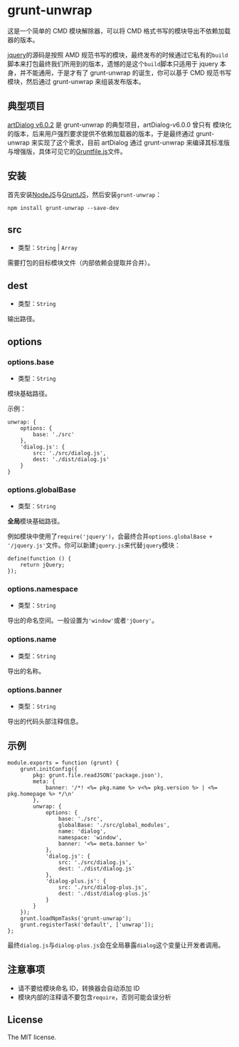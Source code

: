 # grunt-unwrap

这是一个简单的 CMD 模块解除器，可以将 CMD 格式书写的模块导出不依赖加载器的版本。

[jquery](https://github.com/jquery/jquery/)的源码是按照 AMD 规范书写的模块，最终发布的时候通过它私有的`build`脚本来打包最终我们所用到的版本，遗憾的是这个`build`脚本只适用于 jquery 本身，并不能通用，于是才有了 grunt-unwrap 的诞生，你可以基于 CMD 规范书写模块，然后通过 grunt-unwrap 来组装发布版本。

##	典型项目

[artDialog v6.0.2](https://github.com/aui/artDialog) 是 grunt-unwrap 的典型项目，artDialog-v6.0.0 曾只有 模块化的版本，后来用户强烈要求提供不依赖加载器的版本，于是最终通过 grunt-unwrap 来实现了这个需求，目前 artDialog 通过 grunt-unwrap 来编译其标准版与增强版，具体可见它的[Gruntfile.js](https://github.com/aui/artDialog/blob/master/Gruntfile.js)文件。

##	安装

首先安装[NodeJS](http://nodejs.org)与[GruntJS](http://gruntjs.com)，然后安装`grunt-unwrap`：

```shell
npm install grunt-unwrap --save-dev
```

##	src

*	类型：`String` | `Array`

需要打包的目标模块文件（内部依赖会提取并合并）。

##	dest

*	类型：`String`

输出路径。

##	options

###	options.base

*	类型：`String`

模块基础路径。

示例：

```
unwrap: {
    options: {
        base: './src'
    },
    'dialog.js': {
        src: './src/dialog.js',
        dest: './dist/dialog.js'
    }
}
```

###	options.globalBase

*	类型：`String`

**全局**模块基础路径。

例如模块中使用了``require('jquery')``，会最终合并`options.globalBase + '/jquery.js'`文件。你可以新建`jquery.js`来代替`jquery`模块：

```
define(function () {
	return jQuery;
});
```

###	options.namespace

*	类型：`String`

导出的命名空间。一般设置为`'window'`或者`'jQuery'`。

###	options.name

*	类型：`String`

导出的名称。

###	options.banner

*	类型：`String`

导出的代码头部注释信息。

##	示例

```
module.exports = function (grunt) {
    grunt.initConfig({
        pkg: grunt.file.readJSON('package.json'),
        meta: {
            banner: '/*! <%= pkg.name %> v<%= pkg.version %> | <%= pkg.homepage %> */\n'
        },
        unwrap: {
            options: {
                base: './src',
                globalBase: './src/global_modules',
                name: 'dialog',
                namespace: 'window',
                banner: '<%= meta.banner %>'
            },
            'dialog.js': {
                src: './src/dialog.js',
                dest: './dist/dialog.js'
            },
            'dialog-plus.js': {
                src: './src/dialog-plus.js',
                dest: './dist/dialog-plus.js'
            }
        }
    });
    grunt.loadNpmTasks('grunt-unwrap');
    grunt.registerTask('default', ['unwrap']);
};

```

最终`dialog.js`与`dialog-plus.js`会在全局暴露`dialog`这个变量让开发者调用。

##	注意事项

* 请不要给模块命名 ID，转换器会自动添加 ID
* 模块内部的注释请不要包含`require`，否则可能会误分析

## License

The MIT license.